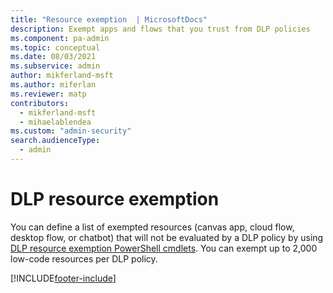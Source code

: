 ```yaml
---
title: "Resource exemption  | MicrosoftDocs"
description: Exempt apps and flows that you trust from DLP policies
ms.component: pa-admin
ms.topic: conceptual
ms.date: 08/03/2021
ms.subservice: admin
author: mikferland-msft
ms.author: miferlan
ms.reviewer: matp
contributors:
  - mikferland-msft
  - mihaelablendea
ms.custom: "admin-security"
search.audienceType: 
  - admin
---
```


# DLP resource exemption

You can define a list of exempted resources (canvas app, cloud flow, desktop flow, or chatbot) that will not be evaluated by a DLP policy by using [DLP resource exemption PowerShell cmdlets](powerapps-powershell.md#dlp-resource-exemption-cmdlets). You can exempt up to 2,000 low-code resources per DLP policy.



[!INCLUDE[footer-include](../includes/footer-banner.md)]
